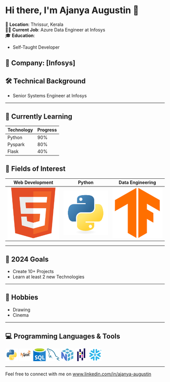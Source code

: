 # Hi there, I'm Ajanya Augustin 👋

📍 **Location**: Thrissur, Kerala  
👨‍💻 **Current Job**: Azure Data Engineer at Infosys  
🎓 **Education**:  
- Self-Taught Developer  

🏢 **Company**: [Infosys]
---

## 🛠️ Technical Background
- Senior Systems Engineer at Infosys  

---

## 🌱 Currently Learning

| Technology | Progress |
|------------|----------|
| Python     | 90%      |
| Pyspark    | 80%      |
| Flask      | 40%      |

## 🚀 Fields of Interest

| Web Development | Python       | Data Engineering |
|-----------------|--------------|------------------|
| ![Web Development](https://raw.githubusercontent.com/devicons/devicon/master/icons/html5/html5-original.svg) | ![Python](https://raw.githubusercontent.com/devicons/devicon/master/icons/python/python-original.svg) | ![Data Engineering](https://raw.githubusercontent.com/devicons/devicon/master/icons/tensorflow/tensorflow-original.svg) |

---

## 🎯 2024 Goals
- Create 10+ Projects  
- Learn at least 2 new Technologies

---

## 🎨 Hobbies
- Drawing
- Cinema

---

## 💻 Programming Languages & Tools

<p>
  <a href="#"><img src="https://raw.githubusercontent.com/devicons/devicon/master/icons/python/python-original.svg" alt="python" width="40" height="40"/></a>
  <a href="#"><img src="https://github.com/Ajanya-Augustin/Ajanya-Augustin/blob/main/pyspark.png?raw=true" alt="pyspark" width="40" height="40"/></a>
  <a href="#"><img src="https://github.com/Ajanya-Augustin/Ajanya-Augustin/blob/main/sql.png?raw=true" alt="sql" width="40" height="40"/></a>
  <a href="#"><img src="https://raw.githubusercontent.com/devicons/devicon/master/icons/mysql/mysql-original.svg" alt="mysql" width="40" height="40"/></a>
  <a href="#"><img src="https://raw.githubusercontent.com/devicons/devicon/master/icons/numpy/numpy-original.svg" alt="numpy" width="40" height="40"/></a>
  <a href="#"><img src="https://raw.githubusercontent.com/devicons/devicon/master/icons/pandas/pandas-original.svg" alt="pandas" width="40" height="40"/></a>
  <a href="#"><img src="https://github.com/Ajanya-Augustin/Ajanya-Augustin/blob/main/snowflake.png?raw=true" alt="snowflake" width="40" height="40"/></a>
</p>

---

Feel free to connect with me on www.linkedin.com/in/ajanya-augustin
